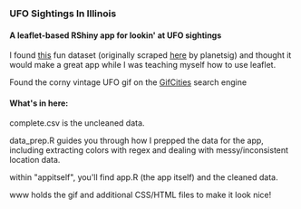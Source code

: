 ### UFO Sightings In Illinois 
#### A leaflet-based RShiny app for lookin' at UFO sightings

I found [this](https://www.kaggle.com/NUFORC/ufo-sightings) fun dataset (originally scraped [here](https://github.com/planetsig/ufo-reports) by planetsig) and thought it would make a great app while I was teaching myself how to use leaflet.

Found the corny vintage UFO gif on the [GifCities](https://gifcities.org/) search engine

#### What's in here:

complete.csv is the uncleaned data.

data_prep.R guides you through how I prepped the data for the app, including extracting colors with regex and dealing with messy/inconsistent location data.

within "appitself", you'll find app.R (the app itself) and the cleaned data.

www holds the gif and additional CSS/HTML files to make it look nice!
